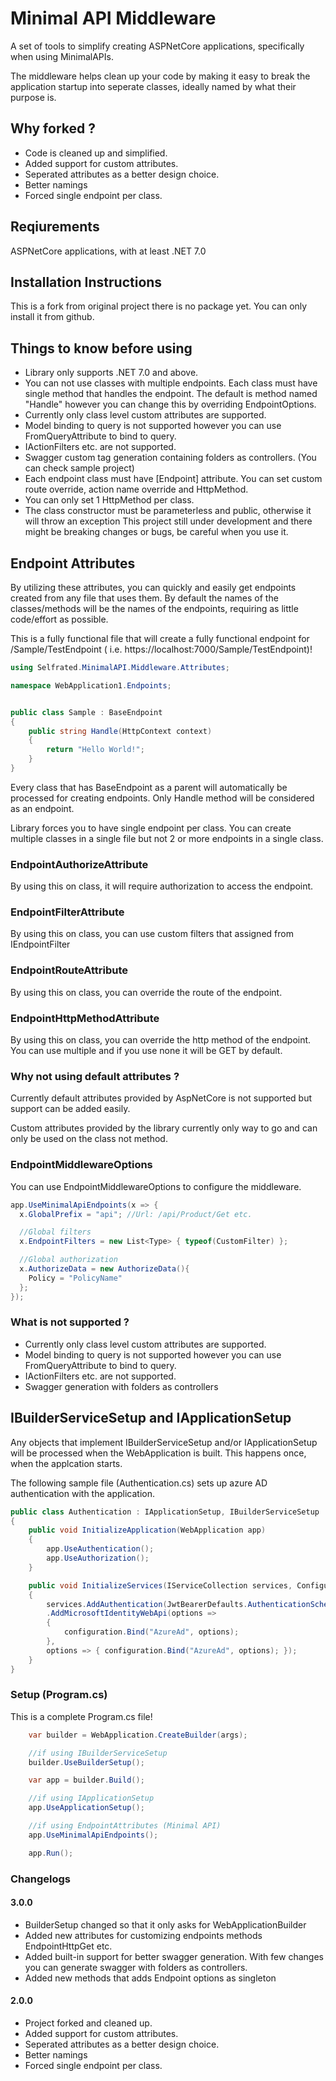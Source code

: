 ﻿# Minimal API Middleware

A set of tools to simplify creating ASPNetCore applications, specifically when using MinimalAPIs.

The middleware helps clean up your code by making it easy to break the application startup into seperate classes,
ideally named by what their purpose is.

## Why forked ?

- Code is cleaned up and simplified.
- Added support for custom attributes.
- Seperated attributes as a better design choice.
- Better namings
- Forced single endpoint per class.

## Reqiurements

ASPNetCore applications, with at least .NET 7.0

## Installation Instructions

This is a fork from original project there is no package yet. You can only install it from github.

## Things to know before using
- Library only supports .NET 7.0 and above.
- You can not use classes with multiple endpoints. Each class must have single method that handles the endpoint. The default is method named "Handle" however you can change this by overriding EndpointOptions.
- Currently only class level custom attributes are supported. 
- Model binding to query is not supported however you can use FromQueryAttribute to bind to query.
- IActionFilters etc. are not supported.
- Swagger custom tag generation containing folders as controllers. (You can check sample project)
- Each endpoint class must have [Endpoint] attribute. You can set custom route override, action name override and HttpMethod.
- You can only set 1 HttpMethod per class.
- The class constructor must be parameterless and public, otherwise it will throw an exception
This project still under development and there might be breaking changes or bugs, be careful when you use it.

## Endpoint Attributes

By utilizing these attributes, you can quickly and easily get endpoints created from any file that uses them. By default
the names of the classes/methods will be the names of the endpoints, requiring as little code/effort as possible.

This is a fully functional file that will create a fully functional endpoint for /Sample/TestEndpoint (
i.e. https://localhost:7000/Sample/TestEndpoint)!

```csharp
using Selfrated.MinimalAPI.Middleware.Attributes;

namespace WebApplication1.Endpoints;


public class Sample : BaseEndpoint
{
    public string Handle(HttpContext context)
    {
        return "Hello World!";
    }   
}
```

Every class that has BaseEndpoint as a parent will automatically be processed for creating endpoints.
Only Handle method will be considered as an endpoint.

Library forces you to have single endpoint per class.
You can create multiple classes in a single file but not 2 or more endpoints in a single class.

### EndpointAuthorizeAttribute

By using this on class, it will require authorization to access the endpoint.

### EndpointFilterAttribute

By using this on class, you can use custom filters that assigned from IEndpointFilter

### EndpointRouteAttribute

By using this on class, you can override the route of the endpoint.

### EndpointHttpMethodAttribute

By using this on class, you can override the http method of the endpoint.
You can use multiple and if you use none it will be GET by default.

### Why not using default attributes ?

Currently default attributes provided by AspNetCore is not supported but support can be added easily.

Custom attributes provided by the library currently only way to go and can only be used on the class not method.

### EndpointMiddlewareOptions

You can use EndpointMiddlewareOptions to configure the middleware.

```csharp
app.UseMinimalApiEndpoints(x => { 
  x.GlobalPrefix = "api"; //Url: /api/Product/Get etc.

  //Global filters
  x.EndpointFilters = new List<Type> { typeof(CustomFilter) };

  //Global authorization
  x.AuthorizeData = new AuthorizeData(){
    Policy = "PolicyName"
  };
});
```

### What is not supported ?

- Currently only class level custom attributes are supported.
- Model binding to query is not supported however you can use FromQueryAttribute to bind to query.
- IActionFilters etc. are not supported.
- Swagger generation with folders as controllers

## IBuilderServiceSetup and IApplicationSetup

Any objects that implement IBuilderServiceSetup and/or IApplicationSetup will be processed when the WebApplication is
built. This happens once, when the applcation starts.

The following sample file (Authentication.cs) sets up azure AD authentication with the application.

```csharp
public class Authentication : IApplicationSetup, IBuilderServiceSetup
{
    public void InitializeApplication(WebApplication app)
    {
        app.UseAuthentication();
        app.UseAuthorization();
    }

    public void InitializeServices(IServiceCollection services, ConfigurationManager configuration, ConfigureHostBuilder host)
    {
        services.AddAuthentication(JwtBearerDefaults.AuthenticationScheme)
        .AddMicrosoftIdentityWebApi(options =>
        {
            configuration.Bind("AzureAd", options);
        },
        options => { configuration.Bind("AzureAd", options); });
    }
}

```

### Setup (Program.cs)

This is a complete Program.cs file!

```csharp
    var builder = WebApplication.CreateBuilder(args);

    //if using IBuilderServiceSetup
    builder.UseBuilderSetup();

    var app = builder.Build();

    //if using IApplicationSetup
    app.UseApplicationSetup();

    //if using EndpointAttributes (Minimal API)
    app.UseMinimalApiEndpoints();

    app.Run();
```

### Changelogs

#### 3.0.0

- BuilderSetup changed so that it only asks for WebApplicationBuilder
- Added new attributes for customizing endpoints methods EndpointHttpGet etc.
- Added built-in support for better swagger generation. With few changes you can generate swagger with folders as
  controllers.
- Added new methods that adds Endpoint options as singleton

#### 2.0.0

- Project forked and cleaned up.
- Added support for custom attributes.
- Seperated attributes as a better design choice.
- Better namings
- Forced single endpoint per class.




